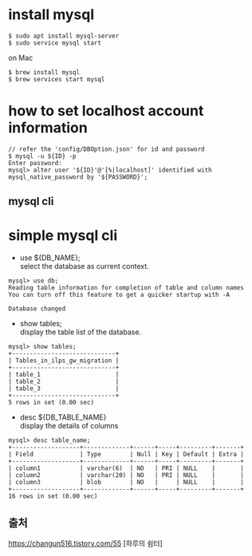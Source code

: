 
# install mysql
```
$ sudo apt install mysql-server
$ sudo service mysql start
```
on Mac
```
$ brew install mysql 
$ brew services start mysql

```
# how to set localhost account information
```
// refer the 'config/DBOption.json' for id and password
$ mysql -u ${ID} -p
Enter password: 
mysql> alter user '${ID}'@'[%|localhost]' identified with mysql_native_password by '${PASSWORD}';
```

## mysql cli

# simple mysql cli

* use ${DB_NAME};  
select the database as current context.
```
mysql> use db;
Reading table information for completion of table and column names
You can turn off this feature to get a quicker startup with -A

Database changed
```
* show tables;  
display the table list of the database.
```
mysql> show tables;
+-----------------------------+
| Tables_in_ilps_gw_migration |
+-----------------------------+
| table_1                     |
| table_2                     |
| table_3                     |
+-----------------------------+
5 rows in set (0.00 sec)
```
* desc ${DB_TABLE_NAME}  
display the details of columns
```
mysql> desc table_name;
+-------------------+-------------+------+-----+---------+-------+
| Field             | Type        | Null | Key | Default | Extra |
+-------------------+-------------+------+-----+---------+-------+
| column1           | varchar(6)  | NO   | PRI | NULL    |       |
| column2           | varchar(20) | NO   | PRI | NULL    |       |
| column3           | blob        | NO   |     | NULL    |       |
+-------------------+-------------+------+-----+---------+-------+
16 rows in set (0.00 sec)
```

## 출처
https://changun516.tistory.com/55 [하루의 쉼터]
